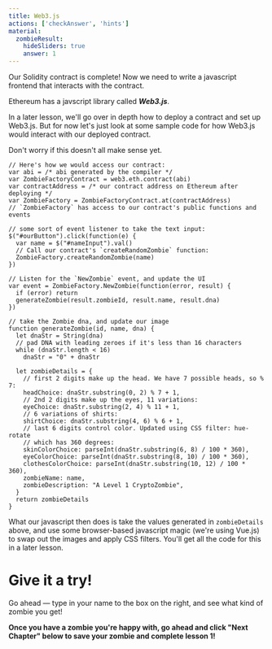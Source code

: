 ```yaml
---
title: Web3.js
actions: ['checkAnswer', 'hints']
material:
  zombieResult:
    hideSliders: true
    answer: 1
---
```


Our Solidity contract is complete! Now we need to write a javascript frontend that interacts with the contract.

Ethereum has a javscript library called **_Web3.js_**. 

In a later lesson, we'll go over in depth how to deploy a contract and set up Web3.js. But for now let's just look at some sample code for how Web3.js would interact with our deployed contract.

Don't worry if this doesn't all make sense yet.

```
// Here's how we would access our contract:
var abi = /* abi generated by the compiler */
var ZombieFactoryContract = web3.eth.contract(abi)
var contractAddress = /* our contract address on Ethereum after deploying */
var ZombieFactory = ZombieFactoryContract.at(contractAddress)
// `ZombieFactory` has access to our contract's public functions and events

// some sort of event listener to take the text input:
$("#ourButton").click(function(e) {
  var name = $("#nameInput").val()
  // Call our contract's `createRandomZombie` function:
  ZombieFactory.createRandomZombie(name)
})

// Listen for the `NewZombie` event, and update the UI
var event = ZombieFactory.NewZombie(function(error, result) {
  if (error) return
  generateZombie(result.zombieId, result.name, result.dna)  
})

// take the Zombie dna, and update our image
function generateZombie(id, name, dna) {
  let dnaStr = String(dna)
  // pad DNA with leading zeroes if it's less than 16 characters
  while (dnaStr.length < 16)
    dnaStr = "0" + dnaStr 

  let zombieDetails = {
    // first 2 digits make up the head. We have 7 possible heads, so % 7:
    headChoice: dnaStr.substring(0, 2) % 7 + 1,
    // 2nd 2 digits make up the eyes, 11 variations:
    eyeChoice: dnaStr.substring(2, 4) % 11 + 1,
    // 6 variations of shirts:
    shirtChoice: dnaStr.substring(4, 6) % 6 + 1,
    // last 6 digits control color. Updated using CSS filter: hue-rotate
    // which has 360 degrees:
    skinColorChoice: parseInt(dnaStr.substring(6, 8) / 100 * 360),
    eyeColorChoice: parseInt(dnaStr.substring(8, 10) / 100 * 360),
    clothesColorChoice: parseInt(dnaStr.substring(10, 12) / 100 * 360),
    zombieName: name,
    zombieDescription: "A Level 1 CryptoZombie",
  }
  return zombieDetails
}
```

What our javascript then does is take the values generated in `zombieDetails` above, and use some browser-based javascript magic (we're using Vue.js) to swap out the images and apply CSS filters. You'll get all the code for this in a later lesson.

# Give it a try!

Go ahead — type in your name to the box on the right, and see what kind of zombie you get!

**Once you have a zombie you're happy with, go ahead and click "Next Chapter" below to save your zombie and complete lesson 1!**
